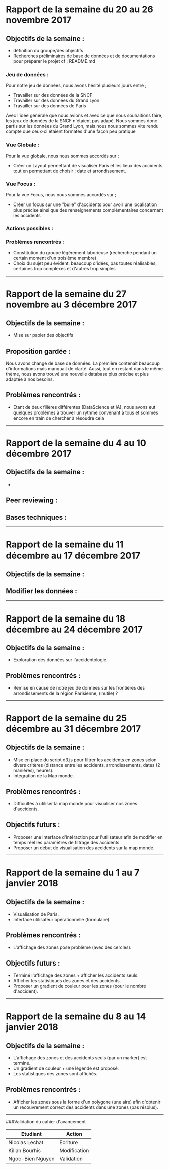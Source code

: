 # Rapport de la semaine du 20 au 26 novembre 2017

## Objectifs de la semaine : 
* définition du groupe/des objectifs
* Recherches préliminaires de base de données et de documentations pour préparer le projet cf ; README.md

### Jeu de données :

Pour notre jeu de données, nous avons hésité plusieurs jours entre ; 
* Travailler sur des données de la SNCF
* Travailler sur des données du Grand Lyon
* Travailler sur des données de Paris

Avec l'idée générale que nous avions et avec ce que nous souhaitions faire, les jeux de données de la SNCF n'étaient pas adapé.
Nous sommes donc partis sur les données du Grand Lyon, mais nous nous sommes vite rendu compte que ceux-ci étaient formatés d'une façon peu pratique

### Vue Globale : 

Pour la vue globale, nous nous sommes accordés sur ;
* Créer un Layout permettant de visualiser Paris et les lieux des accidents tout en permettant de choisir ; date et arrondissement.

### Vue Focus :

Pour la vue Focus, nous nous sommes accordés sur ;
* Créer un focus sur une "bulle" d'accidents pour avoir une localisation plus précise ainsi que des renseignements complémentaires concernant les accidents


### Actions possibles :

### Problèmes rencontrés :
* Constitution du groupe légèrement laborieuse (recherche pendant un certain moment d'un troisième membre)
* Choix du sujet peu évident, beaucoup d'idées, pas toutes réalisables, certaines trop complexes et d'autres trop simples

-----
# Rapport de la semaine du 27 novembre au 3 décembre 2017

## Objectifs de la semaine :

* Mise sur papier des objectifs

## Proposition gardée :

Nous avons changé de base de données. La première contenait beaucoup d'informations mais manquait de clarté. Aussi, tout en restant dans le même thème, nous avons trouvé une nouvelle database
plus précise et plus adaptée à nos besoins.

## Problèmes rencontrés :
* Etant de deux filières différentes (DataScience et IA), nous avons eut quelques problèmes à trouver un rythme convenant à tous et sommes encore en train de chercher à résoudre cela

-----
# Rapport de la semaine du 4 au 10 décembre 2017

## Objectifs de la semaine :

* 

## Peer reviewing :

## Bases techniques :

-----
# Rapport de la semaine du 11 décembre au 17 décembre 2017

## Objectifs de la semaine :

## Modifier les données :

-----
# Rapport de la semaine du 18 décembre au 24 décembre 2017

## Objectifs de la semaine :

* Exploration des données sur l'accidentologie.

## Problèmes rencontrés :

* Remise en cause de notre jeu de données sur les frontières des arrondissements de la région Parisienne, (inutile) ?

-----
# Rapport de la semaine du 25 décembre au 31 décembre 2017

## Objectifs de la semaine :

* Mise en place du script d3.js pour filtrer les accidents en zones selon divers critères (distance entre les accidents, arrondissements, dates (2 manières), heures).
* Intégration de la Map monde.

## Problèmes rencontrés :

* Difficultés à utiliser la map monde pour visualiser nos zones d'accidents.

## Objectifs futurs :

* Proposer une interface d'intéraction pour l'utilisateur afin de modifier en temps réel les paramètres de filtrage des accidents.
* Proposer un début de visualisation des accidents sur la map monde.

-----
# Rapport de la semaine du 1 au 7 janvier 2018

## Objectifs de la semaine :

* Visualisation de Paris.
* Interface utilisateur opérationnelle (formulaire).

## Problèmes rencontrés :

* L'affichage des zones pose problème (avec des cercles).

## Objectifs futurs :

* Terminé l'affichage des zones + afficher les accidents seuls.
* Afficher les statistiques des zones et des accidents.
* Proposer un gradient de couleur pour les zones (pour le nombre d'accident).

-----
# Rapport de la semaine du 8 au 14 janvier 2018

## Objectifs de la semaine :

* L'affichage des zones et des accidents seuls (par un marker) est terminé.
* Un gradient de couleur + une légende est proposé.
* Les statistiques des zones sont affichés.

## Problèmes rencontrés :

* Afficher les zones sous la forme d'un polygone (une aire) afin d'obtenir un recouvrement correct des accidents dans une zones (pas résolus).

-----
###Validation du cahier d'avancement

| Etudiant | Action |
| --- | ------ |
| Nicolas Lechat | Ecriture |
| Kilian Bourhis | Modification |
| Ngoc-Bien Nguyen | Validation |
